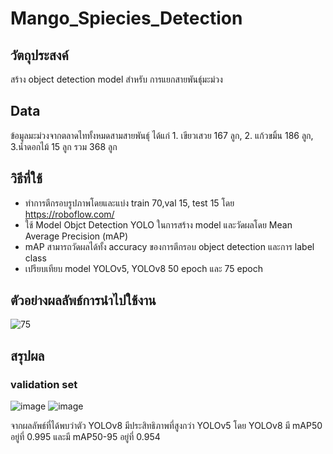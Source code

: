 # Mango_Spiecies_Detection
## วัตถุประสงค์
สร้าง object detection model สำหรับ การแยกสายพันธ์ุมะม่วง
## Data
ข้อมูลมะม่วงจากตลาดไททั้งหมดสามสายพันธุ์ ได้แก่ 1. เขียวเสวย 167 ลูก, 2. แก้วขมิ้น 186 ลูก, 3.น้ำดอกไม้ 15 ลูก รวม 368 ลูก
## วิธีที่ใช้
- ทำการตีกรอบรูปภาพโดยและแบ่ง train 70,val 15, test 15 โดย https://roboflow.com/
- ใช้ Model Objct Detection YOLO ในการสร้าง model และวัดผลโดย Mean Average Precision (mAP)
- mAP สามารถวัดผลได้ทั้ง accuracy ของการตีกรอบ object detection และการ label class
- เปรียบเทียบ model YOLOv5, YOLOv8 50 epoch และ 75 epoch

## ตัวอย่างผลลัพธ์การนำไปใช้งาน
![75](https://github.com/kittipat7/Mango_Spiecies_Detection/assets/97491541/789baa86-3726-433f-a7cd-0ea1b2e5ebb8)

## สรุปผล
### validation set

![image](https://github.com/kittipat7/Mango_Spiecies_Detection/assets/97491541/0ad2a6ce-942b-433e-b287-86d97e6b6ca2)  ![image](https://github.com/kittipat7/Mango_Spiecies_Detection/assets/97491541/0d70e468-557d-4d83-838e-0b77d5f3542e)


จากผลลัพธ์ที่ได้พบว่าตัว YOLOv8 มีประสิทธิภาพที่สูงกว่า YOLOv5 โดย YOLOv8 มี mAP50 อยู่ที่ 0.995 และมี mAP50-95 อยู่ที่ 0.954

